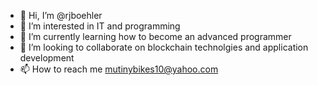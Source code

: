 - 👋 Hi, I’m @rjboehler
- 👀 I’m interested in IT and programming
- 🌱 I’m currently learning how to become an advanced programmer
- 💞️ I’m looking to collaborate on blockchain technolgies and application development
- 📫 How to reach me mutinybikes10@yahoo.com

<!---
rjboehler/rjboehler is a ✨ special ✨ repository because its `README.md` (this file) appears on your GitHub profile.
You can click the Preview link to take a look at your changes.
--->
